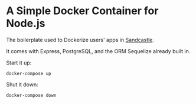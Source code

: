 # A Simple Docker Container for Node.js

The boilerplate used to Dockerize users' apps in [Sandcastle](https://github.com/gracehopper-jems/sandcastle). 

It comes with Express, PostgreSQL, and the ORM Sequelize already built in.

Start it up: 
```
docker-compose up
```
Shut it down: 
```
docker-compose down
```

